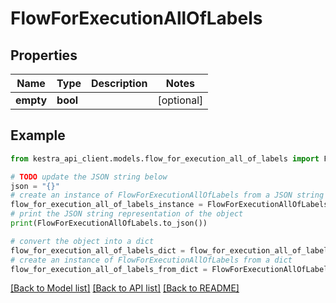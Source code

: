 # FlowForExecutionAllOfLabels


## Properties

Name | Type | Description | Notes
------------ | ------------- | ------------- | -------------
**empty** | **bool** |  | [optional] 

## Example

```python
from kestra_api_client.models.flow_for_execution_all_of_labels import FlowForExecutionAllOfLabels

# TODO update the JSON string below
json = "{}"
# create an instance of FlowForExecutionAllOfLabels from a JSON string
flow_for_execution_all_of_labels_instance = FlowForExecutionAllOfLabels.from_json(json)
# print the JSON string representation of the object
print(FlowForExecutionAllOfLabels.to_json())

# convert the object into a dict
flow_for_execution_all_of_labels_dict = flow_for_execution_all_of_labels_instance.to_dict()
# create an instance of FlowForExecutionAllOfLabels from a dict
flow_for_execution_all_of_labels_from_dict = FlowForExecutionAllOfLabels.from_dict(flow_for_execution_all_of_labels_dict)
```
[[Back to Model list]](../README.md#documentation-for-models) [[Back to API list]](../README.md#documentation-for-api-endpoints) [[Back to README]](../README.md)


